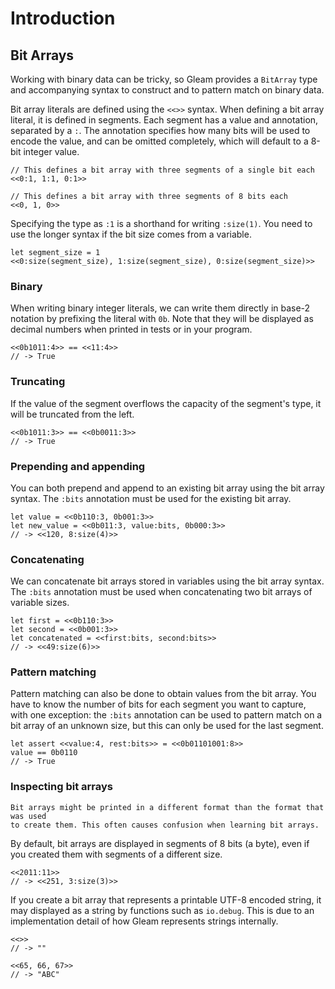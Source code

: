 # Introduction

## Bit Arrays

Working with binary data can be tricky, so Gleam provides a `BitArray` type and accompanying syntax to construct and to pattern match on binary data.

Bit array literals are defined using the `<<>>` syntax. When defining a bit array literal, it is defined in segments. Each segment has a value and annotation, separated by a `:`. The annotation specifies how many bits will be used to encode the value, and can be omitted completely, which will default to a 8-bit integer value.

```gleam
// This defines a bit array with three segments of a single bit each
<<0:1, 1:1, 0:1>>

// This defines a bit array with three segments of 8 bits each
<<0, 1, 0>>
```

Specifying the type as `:1` is a shorthand for writing `:size(1)`. You need to use the longer syntax if the bit size comes from a variable.

```gleam
let segment_size = 1
<<0:size(segment_size), 1:size(segment_size), 0:size(segment_size)>>
```

### Binary

When writing binary integer literals, we can write them directly in base-2 notation by prefixing the literal with `0b`. Note that they will be displayed as decimal numbers when printed in tests or in your program.

```gleam
<<0b1011:4>> == <<11:4>>
// -> True
```

### Truncating

If the value of the segment overflows the capacity of the segment's type, it will be truncated from the left.

```gleam
<<0b1011:3>> == <<0b0011:3>>
// -> True
```

### Prepending and appending

You can both prepend and append to an existing bit array using the bit array syntax. The `:bits` annotation must be used for the existing bit array.

```gleam
let value = <<0b110:3, 0b001:3>>
let new_value = <<0b011:3, value:bits, 0b000:3>>
// -> <<120, 8:size(4)>>
```

### Concatenating

We can concatenate bit arrays stored in variables using the bit array syntax. The `:bits` annotation must be used when concatenating two bit arrays of variable sizes.

```gleam
let first = <<0b110:3>>
let second = <<0b001:3>>
let concatenated = <<first:bits, second:bits>>
// -> <<49:size(6)>>
```

### Pattern matching

Pattern matching can also be done to obtain values from the bit array. You have to know the number of bits for each segment you want to capture, with one exception: the `:bits` annotation can be used to pattern match on a bit array of an unknown size, but this can only be used for the last segment.

```gleam
let assert <<value:4, rest:bits>> = <<0b01101001:8>>
value == 0b0110
// -> True
```

### Inspecting bit arrays

~~~~exercism/note
Bit arrays might be printed in a different format than the format that was used
to create them. This often causes confusion when learning bit arrays.
~~~~

By default, bit arrays are displayed in segments of 8 bits (a byte), even if you created them with segments of a different size.

```gleam
<<2011:11>>
// -> <<251, 3:size(3)>>
```

If you create a bit array that represents a printable UTF-8 encoded string, it may displayed as a string by functions such as `io.debug`. This is due to an implementation detail of how Gleam represents strings internally.

```gleam
<<>>
// -> ""

<<65, 66, 67>>
// -> "ABC"
```
